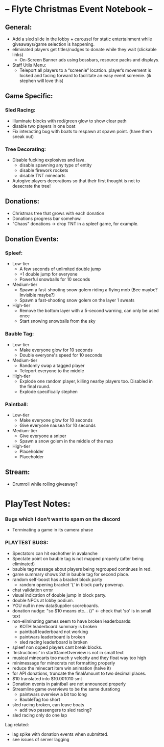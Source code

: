 # – Flyte Christmas Event Notebook –

## General:

- Add a sled slide in the lobby + carousel for static entertainment while giveaways/game selection is happening.
- eliminated players get titles/nudges to donate while they wait (clickable links)
    - On-Screen Banner ads using bossbars, resource packs and displays.
- Staff Utils Menu:
    - Teleport all players to a “screenie” location. player’s movement is locked and facing forward to facilitate an easy event screenie. (ik stephen
      will love this)

## Game Specific:

### Sled Racing:

- Illuminate blocks with red/green glow to show clear path
- disable two players in one boat
- Fix interacting bug with boats to respawn at spawn point. (have them sneak out)

### Tree Decorating:

- Disable fucking explosives and lava.
    - disable spawning any type of entity
    - disable firework rockets
    - disable TNT minecarts
- Autogive players decorations so that their first thought is not to desecrate the tree!

## Donations:

- Christmas tree that grows with each donation
- Donations progress bar somehow.
- "Chaos" donations -> drop TNT in a spleef game, for example.

## Donation Events:

### Spleef:
 - Low-tier
    - A few seconds of unlimited double jump
    - +1 double jump for everyone
    - Powerful snowballs for 10 seconds
- Medium-tier
    - Spawn a fast-shooting snow golem riding a flying mob (Bee maybe? Invisible maybe?)
    - Spawn a fast-shooting snow golem on the layer 1 sweats
- High-tier
    - Remove the bottom layer with a 5-second warning, can only be used once
    - Start snowing snowballs from the sky

### Bauble Tag:
 - Low-tier
    - Make everyone glow for 10 seconds
    - Double everyone's speed for 10 seconds
 - Medium-tier
    - Randomly swap a tagged player
    - Teleport everyone to the middle
 - High-tier
    - Explode one random player, killing nearby players too. Disabled in the final round.
    - Explode specifically stephen

### Paintball:
  - Low-tier
    - Make everyone glow for 10 seconds
    - Give everyone nausea for 10 seconds
  - Medium-tier
    - Give everyone a sniper
    - Spawn a snow golem in the middle of the map
  - High-tier
    - Placeholder
    - Placeholder

## Stream:

- Drumroll while rolling giveaway?

# PlayTest Notes:

### Bugs which I don't want to spam on the discord
- Terminating a game in its camera phase

### PLAYTEST BUGS:
- Spectators can hit eachother in avalanche 
- Spectate point on bauble tag is not mapped properly (after being eliminated)
- bauble tag message about players being regrouped continues in red.
- game summary shows 2st in bauble tag for second place.
- random self-boost has a bracket block party 
  - random opening bracket '{' in block party powerup.
- chat validation error
- visual indication of double jump in block party.
- double NPCs at lobby podium.
- YOU null in new dataSupplier scoreboards.
- donation nudge: "so $10 means etc... ()" <- check that 'so' is in small text 
- non-eliminating games seem to have broken leaderboards:
  - KOTH leaderboard summary is broken
  - paintball leaderboard not working 
  - paintwars leaderboard is broken
  - sled racing leaderboard is broken
- spleef non opped players cant break blocks.
- 'Instructions:' in startGameOverview is not in small text
- musical minecarts too much y velocity and they float way too high 
- minimessage for minecrats not formatting properly
- reduce the minecart item win animation (halve it)
- for API donations, truncate the finalAmount to two decimal places.
- $10 translated into $10.001010 smt
- Donation events in paintball are not announced properly
- Streamline game overviews to be the same durationg
  - paintwars overview a bit too long
  - BaubleTag too short
- sled racing broken, can leave boats
  - add two passengers to sled racing?
- sled racing only do one lap

Lag related:
- lag spike with donation events when submitted.
- see issues of server lagging
